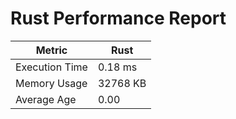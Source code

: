 # Rust Performance Report
| Metric            | Rust                  |
|-------------------|-----------------------|
| Execution Time    | 0.18 ms               |
| Memory Usage      | 32768 KB                |
| Average Age       | 0.00                 |
